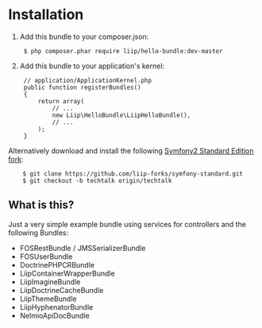 Installation
============

  1. Add this bundle to your composer.json:

          $ php composer.phar require liip/hello-bundle:dev-master

  2. Add this bundle to your application's kernel:

          // application/ApplicationKernel.php
          public function registerBundles()
          {
              return array(
                  // ...
                  new Liip\HelloBundle\LiipHelloBundle(),
                  // ...
              );
          }

  Alternatively download and install the following [Symfony2 Standard Edition fork](https://github.com/liip-forks/symfony-standard/tree/techtalk):

        $ git clone https://github.com/liip-forks/symfony-standard.git
        $ git checkout -b techtalk origin/techtalk

What is this?
-------------

Just a very simple example bundle using services for controllers and the following Bundles:

- FOSRestBundle / JMSSerializerBundle
- FOSUserBundle
- DoctrinePHPCRBundle
- LiipContainerWrapperBundle
- LiipImagineBundle
- LiipDoctrineCacheBundle
- LiipThemeBundle
- LiipHyphenatorBundle
- NelmioApiDocBundle
